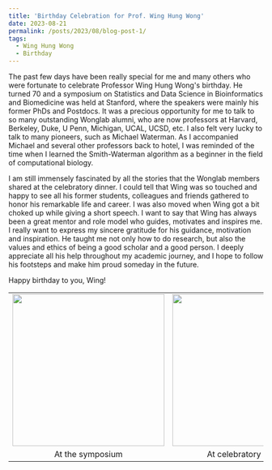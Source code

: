 ```yaml
---
title: 'Birthday Celebration for Prof. Wing Hung Wong'
date: 2023-08-21
permalink: /posts/2023/08/blog-post-1/
tags:
  - Wing Hung Wong
  - Birthday
---
```


The past few days have been really special for me and many others who were fortunate to celebrate Professor Wing Hung Wong's birthday. He turned 70 and a symposium on Statistics and Data Science in Bioinformatics and Biomedicine was held at Stanford, where the speakers were mainly his former PhDs and Postdocs. It was a precious opportunity for me to talk to so many outstanding Wonglab alumni, who are now professors at Harvard, Berkeley, Duke, U Penn, Michigan, UCAL, UCSD, etc. I also felt very lucky to talk to many pioneers, such as Michael Waterman. As I accompanied Michael and several other professors back to hotel, I was reminded of the time when I learned the Smith-Waterman algorithm as a beginner in the field of computational biology.

I am still immensely fascinated by all the stories that the Wonglab members shared at the celebratory dinner. I could tell that Wing was so touched and happy to see all his former students, colleagues and friends gathered to honor his remarkable life and career. I was also moved when Wing got a bit choked up while giving a short speech. I want to say that Wing has always been a great mentor and role model who guides, motivates and inspires me. I really want to express my sincere gratitude for his guidance, motivation and inspiration. He taught me not only how to do research, but also the values and ethics of being a good scholar and a good person. I deeply appreciate all his help throughout my academic journey, and I hope to follow his footsteps and make him proud someday in the future.

Happy birthday to you, Wing!



<table height="100%" border="0" cellspacing="0" cellpadding="0">
  <tr>
    <td align="center"><img src="http://liu-q16.github.io/files/Wing_birthday.png"  height="300" /></td>
    <td align="center"><img src="http://liu-q16.github.io/files/Wing_birthday2.png"  height="300" /> </td>
  </tr>
  <tr>
    <td align="center">At the symposium</td>
    <td align="center">At celebratory dinner!</td>
  </tr>
</table>



